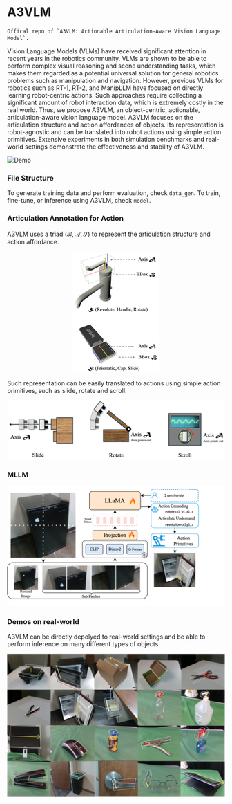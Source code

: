 # A3VLM

```
Offical repo of `A3VLM: Actionable Articulation-Aware Vision Language Model`.
```

Vision Language Models (VLMs) have received significant attention in recent years in the robotics community. VLMs are shown to be able to perform complex visual reasoning and scene understanding tasks, which makes them regarded as a potential universal solution for general robotics problems such as manipulation and navigation. However, previous VLMs for robotics such as RT-1, RT-2, and ManipLLM have focused on directly learning robot-centric actions. Such approaches require collecting a significant amount of robot interaction data, which is extremely costly in the real world. Thus, we propose A3VLM, an object-centric, actionable, articulation-aware vision language model. A3VLM focuses on the articulation structure and action affordances of objects. Its representation is robot-agnostic and can be translated into robot actions using simple action primitives. Extensive experiments in both simulation benchmarks and real-world settings demonstrate the effectiveness and stability of A3VLM.

![Demo](media/demo.gif)

### File Structure

To generate training data and perform evaluation, check `data_gen`. To train, fine-tune, or inference using A3VLM, check `model`.

### Articulation Annotation for Action

A3VLM uses a triad $(\mathcal{B}, \mathcal{A}, \mathcal{S})$ to represent the articulation structure and action affordance.

<p align="center">
<img src="media/A3_illustration.png" width="200">
</p>

Such representation can be easily translated to actions using simple action primitives, such as slide, rotate and scroll.

![Real Experiment](media/Act_Primitive.png)

### MLLM

![A3VLM](media/A3VLM.png)

### Demos on real-world

A3VLM can be directly depolyed to real-world settings and be able to perform inference on many different types of objects.

![Real Experiment](media/Real_Experiment.png)
